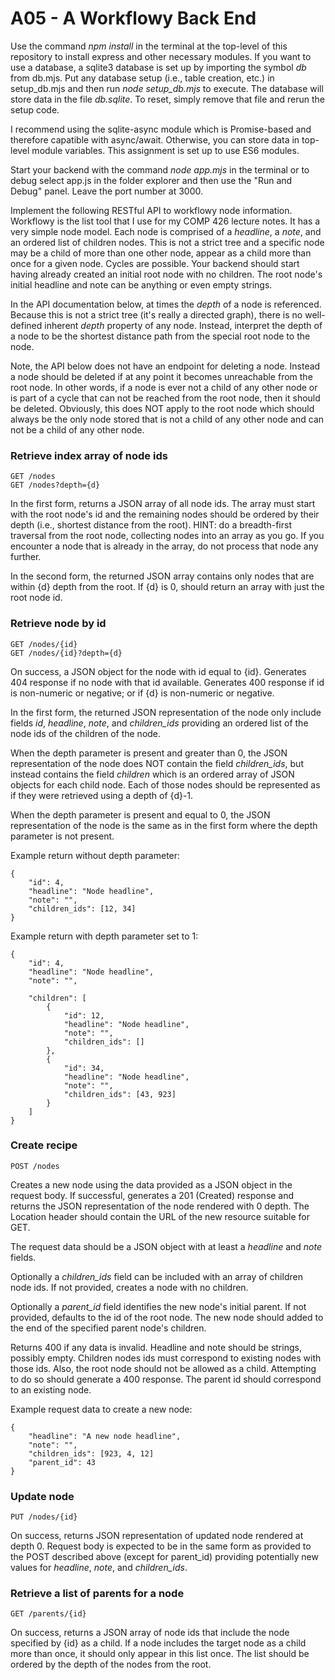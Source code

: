 # A05 - A Workflowy Back End

Use the command *npm install* in the terminal at the top-level of this repository to install express and other necessary modules. If you want to use a database, a sqlite3 database is set up by importing the symbol *db* from db.mjs. Put any database setup (i.e., table creation, etc.) in setup_db.mjs and then run *node setup_db.mjs* to execute. The database will store data in the file *db.sqlite*.
To reset, simply remove that file and rerun the setup code.

I recommend using the sqlite-async module which is Promise-based and therefore capatible with async/await. Otherwise, you can store data in top-level module variables. This assignment is set up to use ES6 modules.

Start your backend with the command *node app.mjs* in the terminal or to debug select app.js in the folder explorer and then use the "Run and Debug" panel. Leave the port number at 3000.

Implement the following RESTful API to workflowy node information. Workflowy is the list tool that I use for my COMP 426 lecture notes. It has a very simple node model. Each node is comprised of a *headline*, a *note*, and an ordered list of children nodes. This is not a strict tree and a specific node may be a child of more than one other node, appear as a child more than once for a given node. Cycles are possible. Your backend should start having already created an initial root node with no children. The root node's initial headline and note can be anything or even empty strings. 

In the API documentation below, at times the *depth* of a node is referenced. Because this is not a strict tree (it's really a directed graph), there is no well-defined inherent *depth* property of any node. Instead, interpret the depth of a node to be the shortest distance path from the special root node to the node.  

Note, the API below does not have an endpoint for deleting a node. Instead a node should be deleted if at any point it becomes unreachable from the root node. In other words, if a node is ever not a child of any other node or is part of a cycle that can not be reached from the root node, then it should be deleted. Obviously, this does NOT apply to the root node which should always be the only node stored that is not a child of any other node and can not be a child of any other node.

### Retrieve index array of node ids

    GET /nodes
    GET /nodes?depth={d}

In the first form, returns a JSON array of all node ids. The array must start with the root node's id and the remaining nodes should be ordered by their depth (i.e., shortest distance from the root). HINT: do a breadth-first traversal from the root node, collecting nodes into an array as you go. If you encounter a node that is already in the array, do not process that node any further. 

In the second form, the returned JSON array contains only nodes that are within {d} depth from the root. If {d} is 0, should return an array with just the root node id.

### Retrieve node by id

    GET /nodes/{id}
    GET /nodes/{id}?depth={d}

On success, a JSON object for the node with id equal to {id}. Generates 404 response if no node with that id available. Generates 400 response if id is non-numeric or negative; or if {d} is non-numeric or negative.

In the first form, the returned JSON representation of the node only include fields *id*, *headline*, *note*, and *children_ids* providing an ordered list of the node ids of the children of the node. 

When the depth parameter is present and greater than 0, the JSON representation of the node does NOT contain the field *children_ids*, but instead contains the field *children* which is an ordered array of JSON objects for each child node. Each of those nodes should be represented as if they were retrieved using a depth of {d}-1. 

When the depth parameter is present and equal to 0, the JSON representation of the node is the same as in the first form where the depth parameter is not present.

Example return without depth parameter:

    {
        "id": 4,
        "headline": "Node headline",
        "note": "",
        "children_ids": [12, 34]
    }

Example return with depth parameter set to 1:

    {
        "id": 4,
        "headline": "Node headline",
        "note": "",

        "children": [
            {
                "id": 12,
                "headline": "Node headline",
                "note": "",
                "children_ids": []
            },
            {
                "id": 34,
                "headline": "Node headline",
                "note": "",
                "children_ids": [43, 923]
            }
        ]
    }

### Create recipe

    POST /nodes

Creates a new node using the data provided as a JSON object in the request body. If successful, generates a 201 (Created) response and returns the JSON representation of the node rendered with 0 depth. The Location header should contain the URL of the new resource suitable for GET.

The request data should be a JSON object with at least a *headline* and *note* fields. 

Optionally a *children_ids* field can be included with an array of children node ids. If not provided, creates a node with no children. 

Optionally a *parent_id* field identifies the new node's initial parent. If not provided, defaults to the id of the root node. The new node should added to the end of the specified parent node's children.

Returns 400 if any data is invalid. Headline and note should be strings, possibly empty. Children nodes ids must correspond to existing nodes with those ids. Also, the root node should not be allowed as a child. Attempting to do so should generate a 400 response. The parent id should correspond to an existing node.

Example request data to create a new node:

    {
        "headline": "A new node headline",
        "note": "",
        "children_ids": [923, 4, 12]
        "parent_id": 43
    }


### Update node

    PUT /nodes/{id}

On success, returns JSON representation of updated node rendered at depth 0. Request body is expected to be in the same form as provided to the POST described above (except for parent_id) providing potentially new values for *headline*, *note*, and *children_ids*. 

### Retrieve a list of parents for a node

    GET /parents/{id}

On success, returns a JSON array of node ids that include the node specified by {id} as a child. If a node includes the target node as a child more than once, it should only appear in this list once. The list should be ordered by the depth of the nodes from the root.